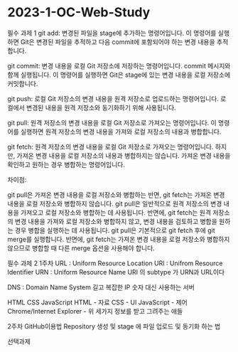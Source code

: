 # 2023-1-OC-Web-Study
필수 과제 1
git add: 변경된 파일을 stage에 추가하는 명령어입니다. 이 명령어를 실행하면 Git은 변경된 파일을 추적하고 다음 commit에 포함되어야 하는 변경 내용을 추적합니다.

git commit: 변경 내용을 로컬 Git 저장소에 저장하는 명령어입니다. commit 메시지와 함께 실행됩니다. 이 명령어를 실행하면 Git은 stage에 있는 변경 내용을 로컬 저장소에 커밋합니다.

git push: 로컬 Git 저장소의 변경 내용을 원격 저장소로 업로드하는 명령어입니다. 로컬에서 변경된 내용을 원격 저장소와 동기화하기 위해 사용됩니다.

git pull: 원격 저장소의 변경 내용을 로컬 Git 저장소로 가져오는 명령어입니다. 이 명령어를 실행하면 원격 저장소의 변경 내용을 가져와 로컬 저장소의 내용과 병합합니다.

git fetch: 원격 저장소의 변경 내용을 로컬 Git 저장소로 가져오는 명령어입니다. 하지만, 가져온 변경 내용을 로컬 저장소의 내용과 병합하지는 않습니다. 가져온 변경 내용을 확인하고 원하는 경우 병합하는 명령어입니다.

차이점:

git pull은 가져온 변경 내용을 로컬 저장소와 병합하는 반면, git fetch는 가져온 변경 내용을 로컬 저장소와 병합하지 않습니다.
git pull은 일반적으로 원격 저장소의 변경 내용을 가져오고 로컬 저장소와 병합하는 데 사용됩니다. 반면에, git fetch는 원격 저장소의 변경 내용을 가져와 로컬 저장소와 병합하지 않고, 변경 내용을 검토하고 병합을 원하는 경우 병합을 실행하는 데 사용됩니다.
git pull은 기본적으로 git fetch 후에 git merge를 실행합니다. 반면에, git fetch는 가져온 변경 내용을 로컬 저장소와 병합하지 않으므로 병합할 때 다른 merge 옵션을 사용해야 합니다.

필수 과제 2
1주차
URL : Uniform Resource Location
URI : Unifrom Resource Identifier
URN : Uniform Resource Name
URI 의 subtype 가 URN과 URL이다

DNS : Domain Name System
길고 복잡한 IP 숫자 대신 사용하는 서버

HTML CSS JavaScript
HTML - 자료
CSS - UI
JavaScript - 제어
Chrome/Internet Explorer - 위 세가지 정보를 받고 그려주는 애들

2주차
GitHub이용법
Repository 생성 및 stage 에 파일 업로드 및 동기화 하는 법

선택과제 